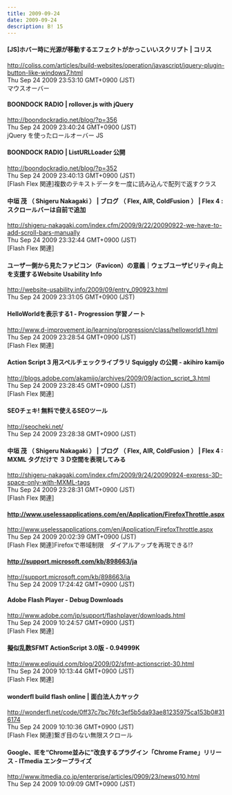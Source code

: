```yaml
---
title: 2009-09-24
date: 2009-09-24
description: B! 15
---
```


####   [JS]ホバー時に光源が移動するエフェクトがかっこいいスクリプト | コリス
http://coliss.com/articles/build-websites/operation/javascript/jquery-plugin-button-like-windows7.html<br>
Thu Sep 24 2009 23:53:10 GMT+0900 (JST)<br>
マウスオーバー


#### BOONDOCK RADIO | rollover.js with jQuery
http://boondockradio.net/blog/?p=356<br>
Thu Sep 24 2009 23:40:24 GMT+0900 (JST)<br>
jQuery を使ったロールオーバー JS


#### BOONDOCK RADIO | ListURLLoader 公開
http://boondockradio.net/blog/?p=352<br>
Thu Sep 24 2009 23:40:13 GMT+0900 (JST)<br>
[Flash Flex 関連]複数のテキストデータを一度に読み込んで配列で返すクラス


#### 中垣 茂 （ Shigeru Nakagaki ） | ブログ （ Flex, AIR, ColdFusion ） | Flex 4 : スクロールバーは自前で追加
http://shigeru-nakagaki.com/index.cfm/2009/9/22/20090922-we-have-to-add-scroll-bars-manually<br>
Thu Sep 24 2009 23:32:44 GMT+0900 (JST)<br>
[Flash Flex 関連]


#### ユーザー側から見たファビコン（Favicon）の意義｜ウェブユーザビリティ向上を支援するWebsite Usability Info
http://website-usability.info/2009/09/entry_090923.html<br>
Thu Sep 24 2009 23:31:05 GMT+0900 (JST)<br>


#### HelloWorldを表示する1 - Progression 学習ノート
http://www.d-improvement.jp/learning/progression/class/helloworld1.html<br>
Thu Sep 24 2009 23:28:54 GMT+0900 (JST)<br>
[Flash Flex 関連]


#### Action Script 3 用スペルチェックライブラリ  Squiggly の公開 - akihiro kamijo
http://blogs.adobe.com/akamijo/archives/2009/09/action_script_3.html<br>
Thu Sep 24 2009 23:28:45 GMT+0900 (JST)<br>
[Flash Flex 関連]


#### SEOチェキ! 無料で使えるSEOツール
http://seocheki.net/<br>
Thu Sep 24 2009 23:28:38 GMT+0900 (JST)<br>


#### 中垣 茂 （ Shigeru Nakagaki ） | ブログ （ Flex, AIR, ColdFusion ） | Flex 4 : MXML タグだけで ３Ｄ空間を表現してみる
http://shigeru-nakagaki.com/index.cfm/2009/9/24/20090924-express-3D-space-only-with-MXML-tags<br>
Thu Sep 24 2009 23:28:31 GMT+0900 (JST)<br>
[Flash Flex 関連]


#### http://www.uselessapplications.com/en/Application/FirefoxThrottle.aspx
http://www.uselessapplications.com/en/Application/FirefoxThrottle.aspx<br>
Thu Sep 24 2009 20:02:39 GMT+0900 (JST)<br>
[Flash Flex 関連]Firefoxで帯域制限　ダイアルアップを再現できる!?


#### http://support.microsoft.com/kb/898663/ja
http://support.microsoft.com/kb/898663/ja<br>
Thu Sep 24 2009 17:24:42 GMT+0900 (JST)<br>


#### Adobe Flash Player - Debug Downloads
http://www.adobe.com/jp/support/flashplayer/downloads.html<br>
Thu Sep 24 2009 10:24:57 GMT+0900 (JST)<br>
[Flash Flex 関連]


####     擬似乱数SFMT ActionScript 3.0版 - 0.94999K    
http://www.eqliquid.com/blog/2009/02/sfmt-actionscript-30.html<br>
Thu Sep 24 2009 10:13:44 GMT+0900 (JST)<br>
[Flash Flex 関連]


#### wonderfl build flash online | 面白法人カヤック
http://wonderfl.net/code/0ff37c7bc76fc3ef5b5da93ae81235975ca153b0#316174<br>
Thu Sep 24 2009 10:10:36 GMT+0900 (JST)<br>
[Flash Flex 関連]繋ぎ目のない無限スクロール


####  Google、IEを“Chrome並みに”改良するプラグイン「Chrome Frame」リリース - ITmedia エンタープライズ
http://www.itmedia.co.jp/enterprise/articles/0909/23/news010.html<br>
Thu Sep 24 2009 10:09:09 GMT+0900 (JST)<br>


